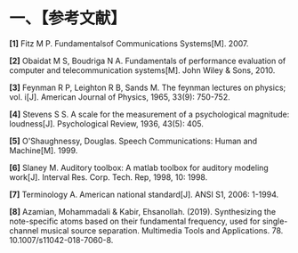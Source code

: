
# 一、【参考文献】

**[1]** Fitz M P. Fundamentalsof Communications Systems[M]. 2007.

**[2]** Obaidat M S, Boudriga N A. Fundamentals of performance evaluation of computer and telecommunication systems[M]. John Wiley & Sons, 2010.

**[3]** Feynman R P, Leighton R B, Sands M. The feynman lectures on physics; vol. i[J]. American Journal of Physics, 1965, 33(9): 750-752.

**[4]** Stevens S S. A scale for the measurement of a psychological magnitude: loudness[J]. Psychological Review, 1936, 43(5): 405.

**[5]** O'Shaughnessy, Douglas. Speech Communications: Human and Machine[M]. 1999.

**[6]** Slaney M. Auditory toolbox: A matlab toolbox for auditory modeling work[J]. Interval Res. Corp. Tech. Rep, 1998, 10: 1998.

**[7]** Terminology A. American national standard[J]. ANSI S1, 2006: 1-1994.

**[8]** Azamian, Mohammadali & Kabir, Ehsanollah. (2019). Synthesizing the note-specific atoms based on their fundamental frequency, used for single-channel musical source separation. Multimedia Tools and Applications. 78. 10.1007/s11042-018-7060-8. 